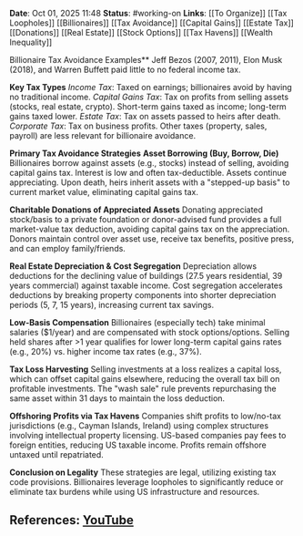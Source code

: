**Date**: Oct 01, 2025 11:48
**Status**: #working-on
**Links**: [[To Organize]] [[Tax Loopholes]] [[Billionaires]] [[Tax Avoidance]] [[Capital Gains]] [[Estate Tax]] [[Donations]] [[Real Estate]] [[Stock Options]] [[Tax Havens]] [[Wealth Inequality]]

Billionaire Tax Avoidance Examples**
Jeff Bezos (2007, 2011), Elon Musk (2018), and Warren Buffett paid little to no federal income tax.

**Key Tax Types**
*Income Tax*: Taxed on earnings; billionaires avoid by having no traditional income.
*Capital Gains Tax*: Tax on profits from selling assets (stocks, real estate, crypto). Short-term gains taxed as income; long-term gains taxed lower.
*Estate Tax*: Tax on assets passed to heirs after death.
*Corporate Tax*: Tax on business profits.
Other taxes (property, sales, payroll) are less relevant for billionaire avoidance.

**Primary Tax Avoidance Strategies**
**Asset Borrowing (Buy, Borrow, Die)**
Billionaires borrow against assets (e.g., stocks) instead of selling, avoiding capital gains tax. Interest is low and often tax-deductible. Assets continue appreciating. Upon death, heirs inherit assets with a "stepped-up basis" to current market value, eliminating capital gains tax.

**Charitable Donations of Appreciated Assets**
Donating appreciated stock/basis to a private foundation or donor-advised fund provides a full market-value tax deduction, avoiding capital gains tax on the appreciation. Donors maintain control over asset use, receive tax benefits, positive press, and can employ family/friends.

**Real Estate Depreciation & Cost Segregation**
Depreciation allows deductions for the declining value of buildings (27.5 years residential, 39 years commercial) against taxable income. Cost segregation accelerates deductions by breaking property components into shorter depreciation periods (5, 7, 15 years), increasing current tax savings.

**Low-Basis Compensation**
Billionaires (especially tech) take minimal salaries ($1/year) and are compensated with stock options/options. Selling held shares after >1 year qualifies for lower long-term capital gains rates (e.g., 20%) vs. higher income tax rates (e.g., 37%).

**Tax Loss Harvesting**
Selling investments at a loss realizes a capital loss, which can offset capital gains elsewhere, reducing the overall tax bill on profitable investments. The "wash sale" rule prevents repurchasing the same asset within 31 days to maintain the loss deduction.

**Offshoring Profits via Tax Havens**
Companies shift profits to low/no-tax jurisdictions (e.g., Cayman Islands, Ireland) using complex structures involving intellectual property licensing. US-based companies pay fees to foreign entities, reducing US taxable income. Profits remain offshore untaxed until repatriated.

**Conclusion on Legality**
These strategies are legal, utilizing existing tax code provisions. Billionaires leverage loopholes to significantly reduce or eliminate tax burdens while using US infrastructure and resources.

## References: [YouTube](https://www.youtube.com/watch?v=MkVL1eQAcW0)
